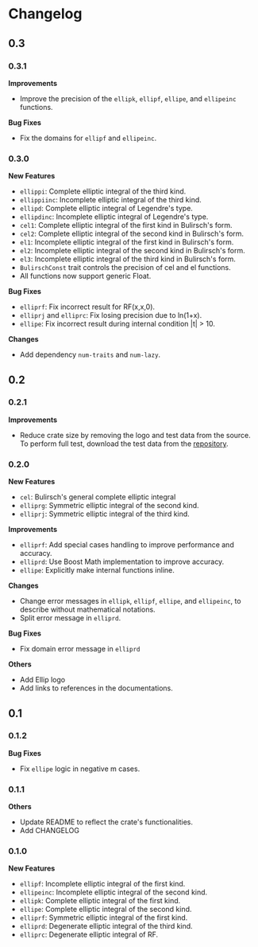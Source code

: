 # Changelog
## 0.3
### 0.3.1
**Improvements**
- Improve the precision of the `ellipk`, `ellipf`, `ellipe`, and `ellipeinc` functions.

**Bug Fixes**
- Fix the domains for `ellipf` and `ellipeinc`.

### 0.3.0
**New Features**
- `ellippi`: Complete elliptic integral of the third kind.
- `ellippiinc`: Incomplete elliptic integral of the third kind.
- `ellipd`: Complete elliptic integral of Legendre's type.
- `ellipdinc`: Incomplete elliptic integral of Legendre's type.
- `cel1`: Complete elliptic integral of the first kind in Bulirsch's form.
- `cel2`: Complete elliptic integral of the second kind in Bulirsch's form.
- `el1`: Incomplete elliptic integral of the first kind in Bulirsch's form.
- `el2`: Incomplete elliptic integral of the second kind in Bulirsch's form.
- `el3`: Incomplete elliptic integral of the third kind in Bulirsch's form.
- `BulirschConst` trait controls the precision of cel and el functions.
- All functions now support generic Float.

**Bug Fixes**
- `elliprf`: Fix incorrect result for RF(x,x,0).
- `elliprj` and `elliprc`: Fix losing precision due to ln(1+x).
- `ellipe`: Fix incorrect result during internal condition |t| > 10.

**Changes**
- Add dependency `num-traits` and `num-lazy`.

## 0.2
### 0.2.1
**Improvements**
- Reduce crate size by removing the logo and test data from the source. To perform full test, download the test data from the [repository](https://github.com/p-sira/ellip/tree/main/tests/data).

### 0.2.0
**New Features**
- `cel`: Bulirsch's general complete elliptic integral
- `elliprg`: Symmetric elliptic integral of the second kind.
- `elliprj`: Symmetric elliptic integral of the third kind.

**Improvements**
- `elliprf`: Add special cases handling to improve performance and accuracy.
- `elliprd`: Use Boost Math implementation to improve accuracy.
- `ellipe`: Explicitly make internal functions inline.

**Changes**
- Change error messages in `ellipk`, `ellipf`, `ellipe`, and `ellipeinc`, to describe without mathematical notations.
- Split error message in `elliprd`.

**Bug Fixes**
- Fix domain error message in `elliprd`

**Others**
- Add Ellip logo
- Add links to references in the documentations. 


## 0.1
### 0.1.2
**Bug Fixes**
- Fix `ellipe` logic in negative m cases.

### 0.1.1
**Others**
- Update README to reflect the crate's functionalities.
- Add CHANGELOG

### 0.1.0
**New Features**
- `ellipf`: Incomplete elliptic integral of the first kind.
- `ellipeinc`: Incomplete elliptic integral of the second kind.
- `ellipk`: Complete elliptic integral of the first kind.
- `ellipe`: Complete elliptic integral of the second kind.
- `elliprf`: Symmetric elliptic integral of the first kind.
- `elliprd`: Degenerate elliptic integral of the third kind.
- `elliprc`: Degenerate elliptic integral of RF.